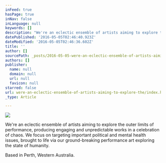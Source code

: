 ```yaml
---
inFeed: true
hasPage: true
inNav: false
inLanguage: null
keywords: []
description: "We're an eclectic ensemble of artists aiming to explore the outer limits of performance, producing engaging and unpredictable works in a celebration of chaos. We focus on targeting important political and mental health issues, brought to life via our ground-breaking performance art exploring the state of humanity."
datePublished: '2016-05-05T02:46:40.923Z'
dateModified: '2016-05-05T02:46:36.602Z'
title: ''
author: []
sourcePath: _posts/2016-05-05-were-an-eclectic-ensemble-of-artists-aiming-to-explore-the.md
authors: []
publisher:
  name: null
  domain: null
  url: null
  favicon: null
starred: false
url: were-an-eclectic-ensemble-of-artists-aiming-to-explore-the/index.html
_type: Article

---
```

![](https://the-grid-user-content.s3-us-west-2.amazonaws.com/6072b4de-52c9-4a30-a9bf-1c73adb39d79.jpg)

We're an eclectic ensemble of artists aiming to explore the outer limits of performance, producing engaging and unpredictable works in a celebration of chaos. We focus on targeting important political and mental health issues, brought to life via our ground-breaking performance art exploring the state of humanity.

Based in Perth, Western Australia.